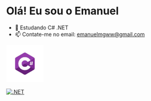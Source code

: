 # Olá! Eu sou o Emanuel

- 🌱 Estudando C# .NET
- 📫 Contate-me no email: emanuelmgww@gmail.com

<p align="left">
  <img src="logocsharp.png" alt="Logo C#" width="100">
</p>
  <a href="https://dotnet.microsoft.com/pt-br/" target="_blank" rel="noreferrer">
    <img src="https://img.shields.io/badge/.NET-%23631A99.svg?style=for-the-badge&logo=.net&logoColor=white" alt=".NET" />
  </a>
</p>
